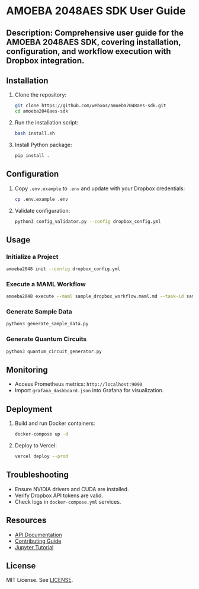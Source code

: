 # AMOEBA 2048AES SDK User Guide

## Description: Comprehensive user guide for the AMOEBA 2048AES SDK, covering installation, configuration, and workflow execution with Dropbox integration.

## Installation
1. Clone the repository:
   ```bash
   git clone https://github.com/webxos/amoeba2048aes-sdk.git
   cd amoeba2048aes-sdk
   ```
2. Run the installation script:
   ```bash
   bash install.sh
   ```
3. Install Python package:
   ```bash
   pip install .
   ```

## Configuration
1. Copy `.env.example` to `.env` and update with your Dropbox credentials:
   ```bash
   cp .env.example .env
   ```
2. Validate configuration:
   ```bash
   python3 config_validator.py --config dropbox_config.yml
   ```

## Usage
### Initialize a Project
```bash
amoeba2048 init --config dropbox_config.yml
```

### Execute a MAML Workflow
```bash
amoeba2048 execute --maml sample_dropbox_workflow.maml.md --task-id sample_task
```

### Generate Sample Data
```bash
python3 generate_sample_data.py
```

### Generate Quantum Circuits
```bash
python3 quantum_circuit_generator.py
```

## Monitoring
- Access Prometheus metrics: `http://localhost:9090`
- Import `grafana_dashboard.json` into Grafana for visualization.

## Deployment
1. Build and run Docker containers:
   ```bash
   docker-compose up -d
   ```
2. Deploy to Vercel:
   ```bash
   vercel deploy --prod
   ```

## Troubleshooting
- Ensure NVIDIA drivers and CUDA are installed.
- Verify Dropbox API tokens are valid.
- Check logs in `docker-compose.yml` services.

## Resources
- [API Documentation](api_docs.md)
- [Contributing Guide](CONTRIBUTING.md)
- [Jupyter Tutorial](tutorial.ipynb)

## License
MIT License. See [LICENSE](LICENSE).
